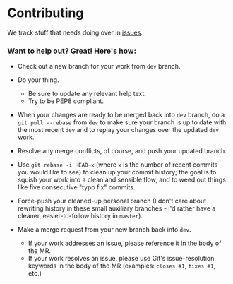 # Contributing

We track stuff that needs doing over in
[issues](https://gitlab.com/tannerlake/dungeonbot/issues).

### Want to help out? Great! Here's how:

- Check out a new branch for your work from `dev` branch.

- Do your thing.
     - Be sure to update any relevant help text.
     - Try to be PEP8 compliant.

- When your changes are ready to be merged back into `dev` branch, do a
  `git pull --rebase` from `dev` to make sure your branch is up to date with
  the most recent `dev` and to replay your changes over the updated `dev` work.

- Resolve any merge conflicts, of course, and push your updated branch.

- Use `git rebase -i HEAD~x` (where `x` is the number of recent commits you
  would like to see) to clean up your commit history; the goal is to squish
  your work into a clean and sensible flow, and to weed out things like five
  consecutive "typo fix" commits.

- Force-push your cleaned-up personal branch (I don't care about rewriting
  history in these small auxiliary branches - I'd rather have a cleaner,
  easier-to-follow history in `master`).

- Make a merge request from your new branch back into `dev`.
     - If your work addresses an issue, please reference it in the body of
       the MR.
     - If your work resolves an issue, please use Git's issue-resolution
       keywords in the body of the MR (examples: `closes #1`, `fixes #1`, etc.)
